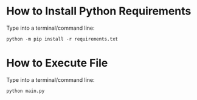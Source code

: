 # How to Install Python Requirements
Type into a terminal/command line:
```
python -m pip install -r requirements.txt
```

# How to Execute File
Type into a terminal/command line:
```
python main.py
```
